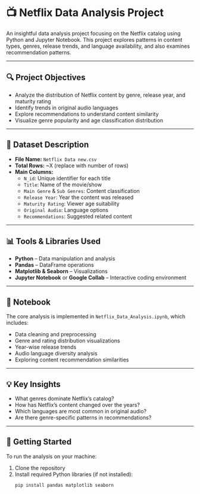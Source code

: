 # 📺 Netflix Data Analysis Project

An insightful data analysis project focusing on the Netflix catalog using Python and Jupyter Notebook. This project explores patterns in content types, genres, release trends, and language availability, and also examines recommendation patterns.

---

## 🔍 Project Objectives

- Analyze the distribution of Netflix content by genre, release year, and maturity rating
- Identify trends in original audio languages
- Explore recommendations to understand content similarity
- Visualize genre popularity and age classification distribution

---

## 📁 Dataset Description

- **File Name:** `Netflix Data new.csv`
- **Total Rows:** ~X (replace with number of rows)
- **Main Columns:**
  - `N_id`: Unique identifier for each title
  - `Title`: Name of the movie/show
  - `Main Genre` & `Sub Genres`: Content classification
  - `Release Year`: Year the content was released
  - `Maturity Rating`: Viewer age suitability
  - `Original Audio`: Language options
  - `Recommendations`: Suggested related content

---

## 📊 Tools & Libraries Used

- **Python** – Data manipulation and analysis
- **Pandas** – DataFrame operations
- **Matplotlib & Seaborn** – Visualizations
- **Jupyter Notebook** or **Google Collab** – Interactive coding environment

---

## 📓 Notebook

The core analysis is implemented in `Netflix_Data_Analysis.ipynb`, which includes:

- Data cleaning and preprocessing
- Genre and rating distribution visualizations
- Year-wise release trends
- Audio language diversity analysis
- Exploring content recommendation similarities

---

## 💡 Key Insights

- What genres dominate Netflix’s catalog?
- How has Netflix’s content changed over the years?
- Which languages are most common in original audio?
- Are there genre-specific patterns in recommendations?

---

## 🚀 Getting Started

To run the analysis on your machine:

1. Clone the repository
2. Install required Python libraries (if not installed):
   ```bash
   pip install pandas matplotlib seaborn
